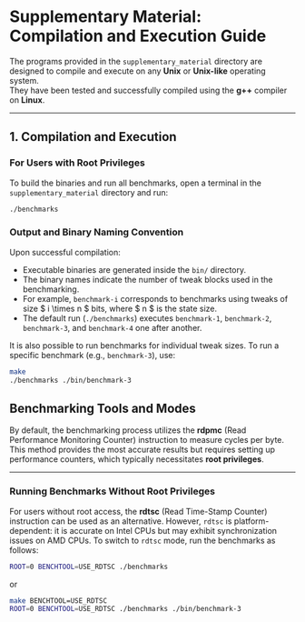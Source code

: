 # Supplementary Material: Compilation and Execution Guide

The programs provided in the `supplementary_material` directory are designed to compile and execute on any **Unix** or **Unix-like** operating system.  
They have been tested and successfully compiled using the **g++** compiler on **Linux**.

---

## 1. Compilation and Execution

### For Users with Root Privileges

To build the binaries and run all benchmarks, open a terminal in the `supplementary_material` directory and run:

```bash
./benchmarks
```

### Output and Binary Naming Convention

Upon successful compilation:
- Executable binaries are generated inside the `bin/` directory.
- The binary names indicate the number of tweak blocks used in the benchmarking.
- For example, `benchmark-i` corresponds to benchmarks using tweaks of size $ i \times n $ bits, where $ n $ is the state size.
- The default run (`./benchmarks`) executes `benchmark-1`, `benchmark-2`, `benchmark-3`, and `benchmark-4` one after another.

It is also possible to run benchmarks for individual tweak sizes.
To run a specific benchmark (e.g., `benchmark-3`), use:

```bash
make
./benchmarks ./bin/benchmark-3
```

## Benchmarking Tools and Modes

By default, the benchmarking process utilizes the **rdpmc** (Read Performance Monitoring Counter) instruction to measure cycles per byte.
This method provides the most accurate results but requires setting up performance counters, which typically necessitates **root privileges**.

---

### Running Benchmarks Without Root Privileges

For users without root access, the **rdtsc** (Read Time-Stamp Counter) instruction can be used as an alternative.
However, `rdtsc` is platform-dependent: it is accurate on Intel CPUs but may exhibit synchronization issues on AMD CPUs.
To switch to `rdtsc` mode, run the benchmarks as follows:

```bash
ROOT=0 BENCHTOOL=USE_RDTSC ./benchmarks
```
or

```bash
make BENCHTOOL=USE_RDTSC
ROOT=0 BENCHTOOL=USE_RDTSC ./benchmarks ./bin/benchmark-3
```
